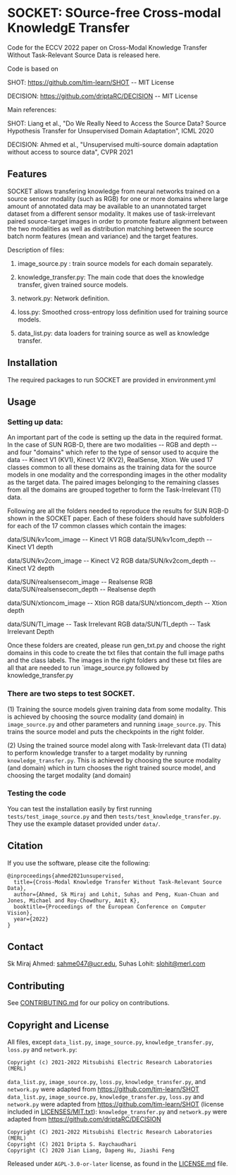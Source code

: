 <!--
Copyright (C) 2021-2022 Mitsubishi Electric Research Laboratories (MERL)

SPDX-License-Identifier: AGPL-3.0-or-later
-->
# SOCKET: SOurce-free Cross-modal KnowledgE Transfer

Code for the ECCV 2022 paper on Cross-Modal Knowledge Transfer Without Task-Relevant Source Data is released here.

Code is based on

SHOT: https://github.com/tim-learn/SHOT -- MIT License

DECISION: https://github.com/driptaRC/DECISION -- MIT License

Main references:

SHOT: Liang et al., "Do We Really Need to Access the Source Data? Source Hypothesis Transfer for Unsupervised Domain Adaptation", ICML 2020

DECISION: Ahmed et al., "Unsupervised multi-source domain adaptation without access to source data", CVPR 2021

## Features

SOCKET allows transfering knowledge from neural networks trained on a source sensor modality (such as RGB) for one or more domains where large amount of annotated data may be available to an unannotated target dataset from a different sensor modality. It makes use of task-irrelevant paired source-target images in order to promote feature alignment between the two modalities as well as distribution matching between the source batch norm features (mean and variance) and the target features.

Description of files:

1. image_source.py : train source models for each domain separately.


2. knowledge_transfer.py: The main code that does the knowledge transfer, given trained source models.


3. network.py: Network definition.


4. loss.py: Smoothed cross-entropy loss definition used for training source models.


5. data_list.py: data loaders for training source as well as knowledge transfer.

## Installation

The required packages to run SOCKET are provided in environment.yml

## Usage

### Setting up data:

An important part of the code is setting up the data in the required format. In the case of SUN RGB-D, there are two modalities -- RGB and depth --  and four "domains" which refer to the type of sensor used to acquire the data -- Kinect V1 (KV1), Kinect V2 (KV2), RealSense, Xtion. We used 17 classes common to all these domains as the training data for the source models in one modality and the corresponding images in the other modality as the target data. The paired images belonging to the remaining classes from all the domains are grouped together to form the Task-Irrelevant (TI) data.

Following are all the folders needed to reproduce the results for SUN RGB-D shown in the SOCKET paper. Each of these folders should have subfolders for each of the 17 common classes which contain the images:

data/SUN/kv1com_image -- Kinect V1 RGB
data/SUN/kv1com_depth -- Kinect V1 depth

data/SUN/kv2com_image -- Kinect V2 RGB
data/SUN/kv2com_depth -- Kinect V2 depth

data/SUN/realsensecom_image -- Realsense RGB
data/SUN/realsensecom_depth -- Realsense depth

data/SUN/xtioncom_image -- Xtion RGB
data/SUN/xtioncom_depth -- Xtion depth

data/SUN/TI_image -- Task Irrelevant RGB
data/SUN/TI_depth -- Task Irrelevant Depth


Once these folders are created, please run gen_txt.py and choose the right domains in this code to create the txt files that contain the full image paths and the class labels. The images in the right folders and these txt files are all that are needed to run `image_source.py followed by knowledge_transfer.py


### There are two steps to test SOCKET.

(1) Training the source models given training data from some modality. This is achieved by choosing the source modality (and domain) in `image_source.py` and other parameters and running `image_source.py`. This trains the source model and puts the checkpoints in the right folder.

(2) Using the trained source model along with Task-Irrelevant data (TI data) to perform knowledge transfer to a target modality by running `knowledge_transfer.py`. This is achieved by choosing the source modality (and domain) which in turn chooses the right trained source model, and choosing the target modality (and domain)


### Testing the code

You can test the installation easily by first running `tests/test_image_source.py` and then `tests/test_knowledge_transfer.py`. They use the example dataset provided under `data/`.

## Citation

If you use the software, please cite the following:

```
@inproceedings{ahmed2021unsupervised,
  title={Cross-Modal Knowledge Transfer Without Task-Relevant Source Data},
  author={Ahmed, Sk Miraj and Lohit, Suhas and Peng, Kuan-Chuan and Jones, Michael and Roy-Chowdhury, Amit K},
  booktitle={Proceedings of the European Conference on Computer Vision},
  year={2022}
}
```

## Contact

Sk Miraj Ahmed: sahme047@ucr.edu,
Suhas Lohit: slohit@merl.com

## Contributing

See [CONTRIBUTING.md](CONTRIBUTING.md) for our policy on contributions.

## Copyright and License

All files, except `data_list.py`, `image_source.py`, `knowledge_transfer.py`, `loss.py` and `network.py`:

```
Copyright (c) 2021-2022 Mitsubishi Electric Research Laboratories (MERL)
```

`data_list.py`, `image_source.py`, `loss.py`, `knowledge_transfer.py`, and `network.py` were adapted from https://github.com/tim-learn/SHOT
`data_list.py`, `image_source.py`, `knowledge_transfer.py`, `loss.py` and `network.py` were adapted from https://github.com/tim-learn/SHOT
(license included in [LICENSES/MIT.txt](LICENSES/MIT.txt)):
`knowledge_transfer.py` and `network.py` were adapted from https://github.com/driptaRC/DECISION
```
Copyright (C) 2021-2022 Mitsubishi Electric Research Laboratories (MERL)
Copyright (C) 2021 Dripta S. Raychaudhari
Copyright (C) 2020 Jian Liang, Dapeng Hu, Jiashi Feng
```


Released under `AGPL-3.0-or-later` license, as found in the [LICENSE.md](LICENSE.md) file.
